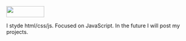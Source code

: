 <img height="30" width="100" src="https://github.com/LiiChar/LiiChar/header.png" />

I styde html/css/js. Focused on JavaScript. In the future I will post my projects.
